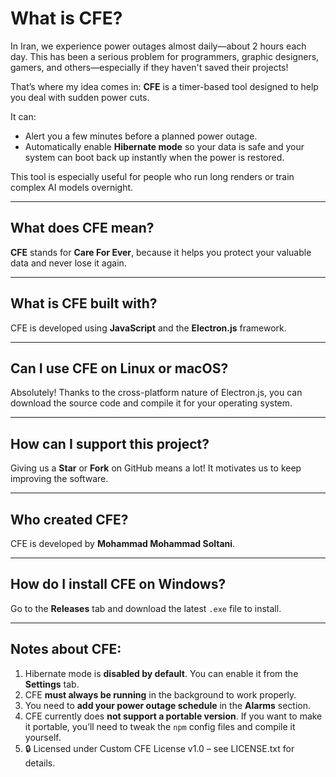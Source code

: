 # What is CFE?

In Iran, we experience power outages almost daily—about 2 hours each day.
This has been a serious problem for programmers, graphic designers, gamers, and others—especially if they haven't saved their projects!

That’s where my idea comes in:
**CFE** is a timer-based tool designed to help you deal with sudden power cuts.

It can:

* Alert you a few minutes before a planned power outage.
* Automatically enable **Hibernate mode** so your data is safe and your system can boot back up instantly when the power is restored.

This tool is especially useful for people who run long renders or train complex AI models overnight.

---

## What does CFE mean?

**CFE** stands for **Care For Ever**,
because it helps you protect your valuable data and never lose it again.

---

## What is CFE built with?

CFE is developed using **JavaScript** and the **Electron.js** framework.

---

## Can I use CFE on Linux or macOS?

Absolutely!
Thanks to the cross-platform nature of Electron.js, you can download the source code and compile it for your operating system.

---

## How can I support this project?

Giving us a **Star** or **Fork** on GitHub means a lot!
It motivates us to keep improving the software.

---

## Who created CFE?

CFE is developed by **Mohammad Mohammad Soltani**.

---

## How do I install CFE on Windows?

Go to the **Releases** tab and download the latest `.exe` file to install.

---

## Notes about CFE:

1. Hibernate mode is **disabled by default**. You can enable it from the **Settings** tab.
2. CFE **must always be running** in the background to work properly.
3. You need to **add your power outage schedule** in the **Alarms** section.
4. CFE currently does **not support a portable version**.
   If you want to make it portable, you’ll need to tweak the `npm` config files and compile it yourself.
5. 🔒 Licensed under Custom CFE License v1.0 – see LICENSE.txt for details.



